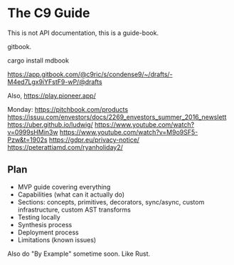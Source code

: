 # The C9 Guide

This is not API documentation, this is a guide-book.

gitbook.

cargo install mdbook

https://app.gitbook.com/@c9ric/s/condense9/~/drafts/-M4ed7Lgx9iYFstF9-wP/@drafts

Also, https://play.pioneer.app/

Monday:
https://pitchbook.com/products
https://issuu.com/envestors/docs/2269_envestors_summer_2016_newslett
https://uber.github.io/ludwig/
https://www.youtube.com/watch?v=0999sHMin3w
https://www.youtube.com/watch?v=M9o9SF5-Pzw&t=1902s
https://gdpr.eu/privacy-notice/
https://peterattiamd.com/ryanholiday2/


## Plan

- MVP guide covering everything
- Capabilities (what can it actually do)
- Sections: concepts, primitives, decorators, sync/async, custom infrastructure, custom AST transforms
- Testing locally
- Synthesis process
- Deployment process
- Limitations (known issues)


Also do "By Example" sometime soon. Like Rust.
